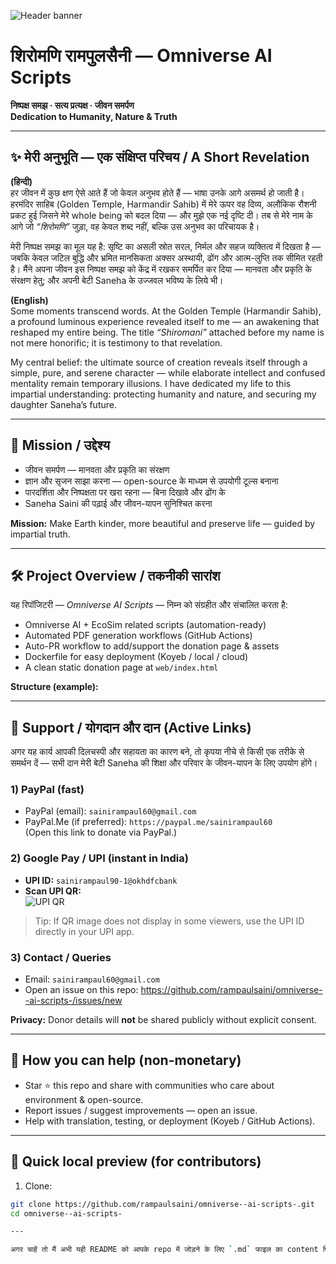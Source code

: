 ![Header banner](https://t.me/shiromn/304)

# शिरोमणि रामपुलसैनी — Omniverse AI Scripts  
**निष्पक्ष समझ · सत्य प्रत्यक्ष · जीवन समर्पण**  
**Dedication to Humanity, Nature & Truth**

---

## ✨ मेरी अनुभूति — एक संक्षिप्त परिचय / A Short Revelation

**(हिन्दी)**  
हर जीवन में कुछ क्षण ऐसे आते हैं जो केवल अनुभव होते हैं — भाषा उनके आगे असमर्थ हो जाती है। हरमंदिर साहिब (Golden Temple, Harmandir Sahib) में मेरे ऊपर वह दिव्य, अलौकिक रौशनी प्रकट हुई जिसने मेरे whole being को बदल दिया — और मुझे एक नई दृष्टि दी। तब से मेरे नाम के आगे जो *“शिरोमणि”* जुड़ा, वह केवल शब्द नहीं, बल्कि उस अनुभव का परिचायक है।  

मेरी निष्पक्ष समझ का मूल यह है: सृष्टि का असली स्रोत सरल, निर्मल और सहज व्यक्तित्व में दिखता है — जबकि केवल जटिल बुद्धि और भ्रमित मानसिकता अक्सर अस्थायी, ढोंग और आत्म-लुप्ति तक सीमित रहती है। मैंने अपना जीवन इस निष्पक्ष समझ को केंद्र में रखकर समर्पित कर दिया — मानवता और प्रकृति के संरक्षण हेतु; और अपनी बेटी Saneha के उज्जवल भविष्य के लिये भी।  

**(English)**  
Some moments transcend words. At the Golden Temple (Harmandir Sahib), a profound luminous experience revealed itself to me — an awakening that reshaped my entire being. The title *“Shiromani”* attached before my name is not mere honorific; it is testimony to that revelation.  

My central belief: the ultimate source of creation reveals itself through a simple, pure, and serene character — while elaborate intellect and confused mentality remain temporary illusions. I have dedicated my life to this impartial understanding: protecting humanity and nature, and securing my daughter Saneha’s future.

---

## 🌱 Mission / उद्देश्य

- जीवन समर्पण — मानवता और प्रकृति का संरक्षण  
- ज्ञान और सृजन साझा करना — open-source के माध्यम से उपयोगी टूल्स बनाना  
- पारदर्शिता और निष्पक्षता पर खरा रहना — बिना दिखावे और ढोंग के  
- Saneha Saini की पढ़ाई और जीवन-यापन सुनिश्चित करना

**Mission:** Make Earth kinder, more beautiful and preserve life — guided by impartial truth.

---

## 🛠 Project Overview / तकनीकी सारांश

यह रिपॉजिटरी — *Omniverse AI Scripts* — निम्न को संग्रहीत और संचालित करता है:

- Omniverse AI + EcoSim related scripts (automation-ready)  
- Automated PDF generation workflows (GitHub Actions)  
- Auto-PR workflow to add/support the donation page & assets  
- Dockerfile for easy deployment (Koyeb / local / cloud)  
- A clean static donation page at `web/index.html`

**Structure (example):**

---

## 💖 Support / योगदान और दान (Active Links)

अगर यह कार्य आपकी दिलचस्पी और सहायता का कारण बने, तो कृपया नीचे से किसी एक तरीके से समर्थन दें — सभी दान मेरी बेटी Saneha की शिक्षा और परिवार के जीवन-यापन के लिए उपयोग होंगे।

### 1) PayPal (fast)
- PayPal (email): `sainirampaul60@gmail.com`  
- PayPal.Me (if preferred): `https://paypal.me/sainirampaul60`  
  (Open this link to donate via PayPal.)

### 2) Google Pay / UPI (instant in India)
- **UPI ID:** `sainirampaul90-1@okhdfcbank`  
- **Scan UPI QR:**  
  ![UPI QR](https://i.ibb.co/QvVpFK6j/IMG-20251022-190835.webp)

> Tip: If QR image does not display in some viewers, use the UPI ID directly in your UPI app.

### 3) Contact / Queries
- Email: `sainirampaul60@gmail.com`  
- Open an issue on this repo: https://github.com/rampaulsaini/omniverse--ai-scripts-/issues/new

**Privacy:** Donor details will **not** be shared publicly without explicit consent.

---

## 📌 How you can help (non-monetary)

- Star ⭐ this repo and share with communities who care about environment & open-source.  
- Report issues / suggest improvements — open an issue.  
- Help with translation, testing, or deployment (Koyeb / GitHub Actions).

---

## 🚀 Quick local preview (for contributors)

1. Clone:
```bash
git clone https://github.com/rampaulsaini/omniverse--ai-scripts-.git
cd omniverse--ai-scripts-

---

अगर चाहें तो मैं अभी यही README को आपके repo में जोड़ने के लिए `.md` फाइल का content फिर से paste कर दूँ (या canvas में update कर दूँ) — या मैं वही `web/index.html` donation landing page को भी उसी भाव-रूप में अपडेट कर दूँ ताकि दोनों identical दिखें। बताइए आप अभी कौन-सा चाहेंगे — README अपडेट या web page भी sync कर दूँ?
